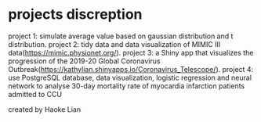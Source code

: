 # projects discreption
project 1: simulate average value based on gaussian distribution and t distribution.
project 2: tidy data and data visualization of MIMIC III data(https://mimic.physionet.org/).
project 3: a Shiny app that visualizes the progression of the 2019-20 Global Coronavirus Outbreak(https://kathylian.shinyapps.io/Coronavirus_Telescope/).
project 4: use PostgreSQL database, data visualization, logistic regression and neural network to analyse 30-day mortality rate of myocardia infarction patients admitted to CCU

created by Haoke Lian
